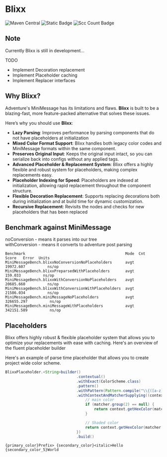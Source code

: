 # Blixx
![Maven Central](https://img.shields.io/maven-central/v/dev.oop778.blixx/blixx-core)
![Static Badge](https://img.shields.io/badge/Java_version-8-brightgreene)
![Scc Count Badge](https://sloc.xyz/github/oop-778/blixx?category=code)

## Note
Currently Blixx is still in development...

TODO
- Implement Decoration replacement
- Implement Placeholder caching
- Implement Replacer interfaces

## Why Blixx?

Adventure's MiniMessage has its limitations and flaws. **Blixx** is built to be a blazing-fast, more feature-packed alternative that solves these issues.

Here’s why you should use **Blixx**:

- **Lazy Parsing**: Improves performance by parsing components that do not have placeholders at initialization
- **Mixed Color Format Support**: Blixx handles both legacy color codes and MiniMessage formats within the same component.
- **Preserves Original Input**: Keeps the original input intact, so you can serialize back into configs without any applied tags.
- **Advanced Placeholder & Replacement System**: Blixx offers a highly flexible and robust system for placeholders, making complex replacements easy.
- **Placeholder Indexing for Speed**: Placeholders are indexed at initialization, allowing rapid replacement throughout the component structure.
- **Flexible Decoration Replacement**: Supports replacing decorations both during initialization and at build time for dynamic customization.
- **Recursive Replacement**: Revisits the nodes and checks for new placeholders that has been replaced

## Benchmark against MiniMessage
noConversion - means it parses into our tree  
withConversion - means it converts to adventure post parsing  
```text
Benchmark                                             Mode  Cnt       Score   Error  Units
MiniMessageBench.blixxNoConversionNoPlaceholders      avgt        19972.607          ns/op
MiniMessageBench.blixxPreparsedWithPlaceholders       avgt          159.033          ns/op
MiniMessageBench.blixxWithConversionNoPlaceholders    avgt        20685.660          ns/op
MiniMessageBench.blixxWithConversionWithPlaceholders  avgt        21586.034          ns/op
MiniMessageBench.miniMessageNoPlaceholders            avgt       326655.297          ns/op
MiniMessageBench.miniMessageWithPlaceholders          avgt       342151.589          ns/op
```

## Placeholders
Blixx offers highly robust & flexible placeholder system that allows you to optimize your replacements with ease with caching.
Here's an overview of the fluent placeholder builder

Here's an example of parse time placeholder that allows you to create project wide color scheme.
```java
BlixxPlaceholder.<String>builder()
                                .contextual()
                                .withExact(ColorScheme.class)
                                .pattern()
                                .withPattern(Pattern.compile("\\{([a-z]+)_color(?:_([1-9]))?}"))
                                .withContextAndMatcherSupplying((context, matcher) -> {
                                    // main color
                                    if (matcher.group(2) == null) {
                                        return context.getHexColor(matcher.group(1), 0);
                                    }

                                    // Shaded color
                                    return context.getHexColor(matcher.group(1), Integer.parseInt(matcher.group(2)));
                                })
                                .build()
```
```aiignore
{primary_color}Prefix> {secondary_color}<italic>Hello {secondary_color_5}World
```